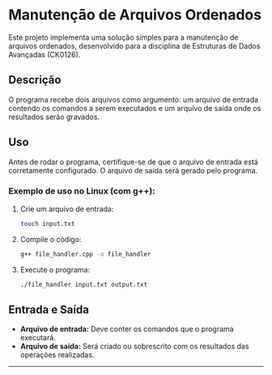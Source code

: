# Manutenção de Arquivos Ordenados

Este projeto implementa uma solução simples para a manutenção de arquivos ordenados, desenvolvido para a disciplina de Estruturas de Dados Avançadas (CK0126).

## Descrição

O programa recebe dois arquivos como argumento: um arquivo de entrada contendo os comandos a serem executados e um arquivo de saída onde os resultados serão gravados.

## Uso

Antes de rodar o programa, certifique-se de que o arquivo de entrada está corretamente configurado. O arquivo de saída será gerado pelo programa.

### Exemplo de uso no Linux (com g++):

1. Crie um arquivo de entrada:
   ```bash
   touch input.txt
   ```

2. Compile o código:
   ```bash
   g++ file_handler.cpp -o file_handler
   ```

3. Execute o programa:
   ```bash
   ./file_handler input.txt output.txt
   ```

## Entrada e Saída

- **Arquivo de entrada:** Deve conter os comandos que o programa executará.
- **Arquivo de saída:** Será criado ou sobrescrito com os resultados das operações realizadas.

---
